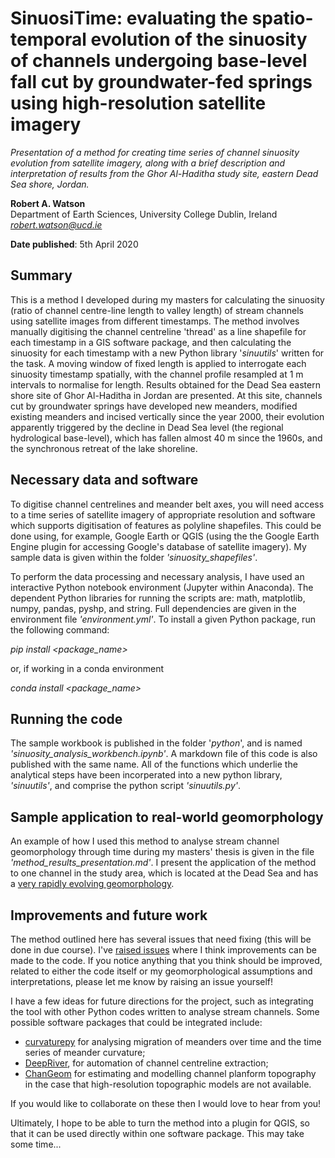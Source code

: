 # SinuosiTime: evaluating the spatio-temporal evolution of the sinuosity of channels undergoing base-level fall cut by groundwater-fed springs using high-resolution satellite imagery
*Presentation of a method for creating time series of channel sinuosity evolution from satellite imagery, along with a brief description and interpretation of results from the Ghor Al-Haditha study site, eastern Dead Sea shore, Jordan.*


**Robert A. Watson**\
Department of Earth Sciences, University College Dublin, Ireland\
*robert.watson@ucd.ie*

**Date published**: 5th April 2020

## Summary

This is a method I developed during my masters for calculating the sinuosity (ratio of channel centre-line length to valley length) of stream channels using satellite images from different timestamps. The method involves manually digitising the channel centreline 'thread' as a line shapefile for each timestamp in a GIS software package, and then calculating the sinuosity for each timestamp with a new Python library '*sinuutils*' written for the task. A moving window of fixed length is applied to interrogate each sinuosity timestamp spatially, with the channel profile resampled at 1 m intervals to normalise for length. Results obtained for the Dead Sea eastern shore site of Ghor Al-Haditha in Jordan are presented. At this site, channels cut by groundwater springs have developed new meanders, modified existing meanders and incised vertically since the year 2000, their evolution apparently triggered by the decline in Dead Sea level (the regional hydrological base-level), which has fallen almost 40 m since the 1960s, and the synchronous retreat of the lake shoreline.  


## Necessary data and software

To digitise channel centrelines and meander belt axes, you will need access to a time series of satellite imagery of appropriate resolution and software which supports digitisation of features as polyline shapefiles. This could be done using, for example, Google Earth or QGIS (using the the Google Earth Engine plugin for accessing Google's database of satellite imagery). My sample data is given within the folder *'sinuosity_shapefiles'*.

To perform the data processing and necessary analysis, I have used an interactive Python notebook environment (Jupyter within Anaconda). The dependent Python libraries for running the scripts are: math, matplotlib, numpy, pandas, pyshp, and string. Full dependencies are given in the environment file *'environment.yml'*. To install a given Python package, run the following command:

*pip install <package_name>* 

or, if working in a conda environment

*conda install <package_name>*

## Running the code

The sample workbook is published in the folder '*python*', and is named *'sinuosity_analysis_workbench.ipynb'*. A markdown file of this code is also published with the same name. All of the functions which underlie the analytical steps have been incorperated into a new python library, *'sinuutils'*, and comprise the python script *'sinuutils.py'*.

## Sample application to real-world geomorphology

An example of how I used this method to analyse stream channel geomorphology through time during my masters' thesis is given in the file *'method_results_presentation.md'*. I present the application of the method to one channel in the study area, which is located at the Dead Sea and has a [very rapidly evolving geomorphology](https://www.solid-earth.net/10/1451/2019/se-10-1451-2019.html).

## Improvements and future work

The method outlined here has several issues that need fixing (this will be done in due course). I've [raised issues](https://github.com/wobrotson/SinuosiTime/issues) where I think improvements can be made to the code. If you notice anything that you think should be improved, related to either the code itself or my geomorphological assumptions and interpretations, please let me know by raising an issue yourself!

I have a few ideas for future directions for the project, such as integrating the tool with other Python codes written to analyse stream channels. Some possible software packages that could be integrated include:

- [curvaturepy](https://github.com/zsylvester/curvaturepy) for analysing migration of meanders over time and the time series of meander curvature;
- [DeepRiver](https://github.com/isikdogan/deepriver), for automation of channel centreline extraction;
- [ChanGeom](https://github.com/BodoBookhagen/ChanGeom) for estimating and modelling channel planform topography in the case that high-resolution topographic models are not available. 

If you would like to collaborate on these then I would love to hear from you!

Ultimately, I hope to be able to turn the method into a plugin for QGIS, so that it can be used directly within one software package. This may take some time...
